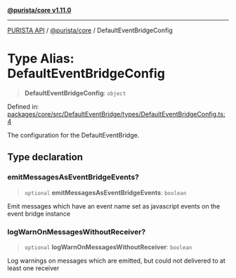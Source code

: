 [**@purista/core v1.11.0**](../README.md)

***

[PURISTA API](../../../packages.md) / [@purista/core](../README.md) / DefaultEventBridgeConfig

# Type Alias: DefaultEventBridgeConfig

> **DefaultEventBridgeConfig**: `object`

Defined in: [packages/core/src/DefaultEventBridge/types/DefaultEventBridgeConfig.ts:4](https://github.com/puristajs/purista/blob/master/packages/core/src/DefaultEventBridge/types/DefaultEventBridgeConfig.ts#L4)

The configuration for the DefaultEventBridge.

## Type declaration

### emitMessagesAsEventBridgeEvents?

> `optional` **emitMessagesAsEventBridgeEvents**: `boolean`

Emit messages which have an event name set as javascript events on the event bridge instance

### logWarnOnMessagesWithoutReceiver?

> `optional` **logWarnOnMessagesWithoutReceiver**: `boolean`

Log warnings on messages which are emitted, but could not delivered to at least one receiver
